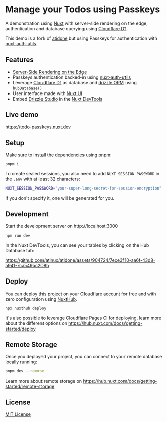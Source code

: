 # Manage your Todos using Passkeys

A demonstration using [Nuxt](https://nuxt.com) with server-side rendering on the edge, authentication and database querying using [Cloudflare D1](https://developers.cloudflare.com/d1/).

This demo is a fork of [atidone](https://github.com/atinux/atidone) but using Passkeys for authentication with [nuxt-auth-utils](https://github.com/atinux/nuxt-auth-utils).

## Features

- [Server-Side Rendering on the Edge](https://nuxt.com/blog/nuxt-on-the-edge)
- Passkeys authentication backed-in using [nuxt-auth-utils](https://github.com/atinux/nuxt-auth-utils)
- Leverage [Cloudflare D1](https://developers.cloudflare.com/d1/) as database and [drizzle ORM](https://orm.drizzle.team/) using [`hubDatabase()`](https://hub.nuxt.com/docs/storage/database)
- User interface made with [Nuxt UI](https://ui.nuxt.com)
- Embed [Drizzle Studio](https://orm.drizzle.team/drizzle-studio/overview/) in the [Nuxt DevTools](https://devtools.nuxt.com)

## Live demo

https://todo-passkeys.nuxt.dev

## Setup

Make sure to install the dependencies using [pnpm](https://pnpm.io/):

```bash
pnpm i
```

To create sealed sessions, you also need to add `NUXT_SESSION_PASSWORD` in the `.env` with at least 32 characters:

```bash
NUXT_SESSION_PASSWORD="your-super-long-secret-for-session-encryption"
```

If you don't specify it, one will be generated for you.

## Development

Start the development server on http://localhost:3000

```bash
npm run dev
```

In the Nuxt DevTools, you can see your tables by clicking on the Hub Database tab:

https://github.com/atinux/atidone/assets/904724/7ece3f10-aa6f-43d8-a941-7ca549bc208b

## Deploy

You can deploy this project on your Cloudflare account for free and with zero configuration using [NuxtHub](https://hub.nuxt.com).

```bash
npx nuxthub deploy
```

It's also possible to leverage Cloudflare Pages CI for deploying, learn more about the different options on https://hub.nuxt.com/docs/getting-started/deploy

## Remote Storage

Once you deployed your project, you can connect to your remote database locally running:
  
```bash
pnpm dev --remote
```

Learn more about remote storage on https://hub.nuxt.com/docs/getting-started/remote-storage

## License

[MIT License](./LICENSE)
